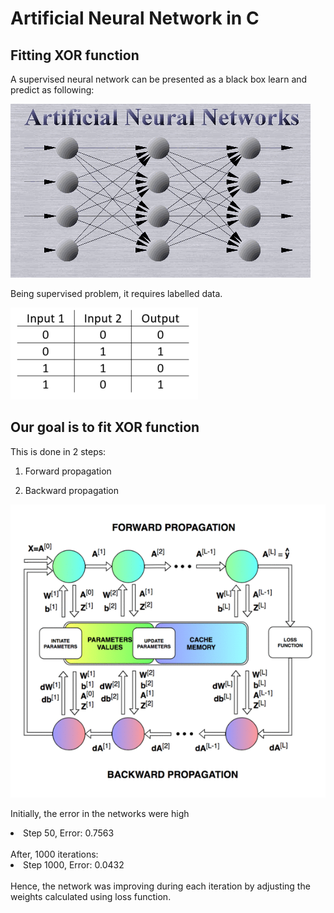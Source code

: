 # Artificial Neural Network in C
## Fitting XOR function 


A supervised neural network can be presented as a black box learn and predict as following:

![](files/1.gif)

Being supervised problem, it requires labelled data.

![](files/2.png)

## Our goal is to fit XOR function

This is done in 2 steps:

1. Forward propagation

2. Backward propagation

![](files/f_p_b_p.gif)

Initially, the error in the networks were high
<li>Step 50, Error: 0.7563</li>
<br>
After, 1000 iterations:
<li>Step 1000, Error: 0.0432</li>
<br>
Hence, the network was improving during each iteration by adjusting the weights calculated using loss function.





